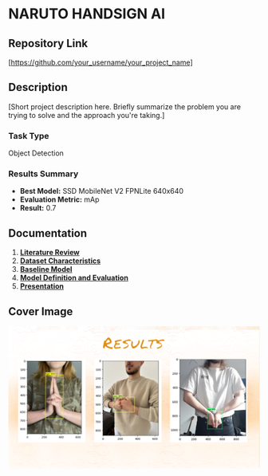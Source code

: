 # NARUTO HANDSIGN AI

## Repository Link

[https://github.com/your_username/your_project_name]

## Description

[Short project description here. Briefly summarize the problem you are trying to solve and the approach you're taking.]

### Task Type

Object Detection

### Results Summary

- **Best Model:** SSD MobileNet V2 FPNLite 640x640
- **Evaluation Metric:** mAp
- **Result:** 0.7

## Documentation

1. **[Literature Review](0_LiteratureReview/README.md)**
2. **[Dataset Characteristics](1_DatasetCharacteristics/exploratory_data_analysis.ipynb)**
3. **[Baseline Model](2_BaselineModel/baseline_model.ipynb)**
4. **[Model Definition and Evaluation](3_Model/model_definition_evaluation)**
5. **[Presentation](4_Presentation/README.md)**

## Cover Image

![Project Cover Image](https://github.com/DoctorNoSense/narutohandsigndetector/blob/main/213123.PNG)
